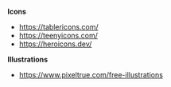 **Icons**

 - https://tablericons.com/ 
 - https://teenyicons.com/
 - https://heroicons.dev/


**Illustrations**

- https://www.pixeltrue.com/free-illustrations
